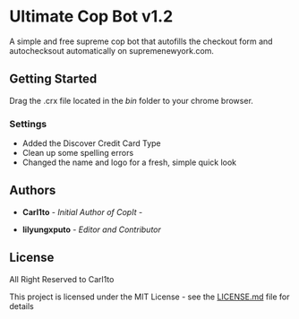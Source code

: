 # Ultimate Cop Bot v1.2

A simple and free supreme cop bot that autofills the checkout form and autochecksout automatically on supremenewyork.com.  

## Getting Started

Drag the .crx file located in the *bin* folder to your chrome browser.


### Settings
- Added the Discover Credit Card Type
- Clean up some spelling errors
- Changed the name and logo for a fresh, simple quick look


## Authors

* **Carl1to** - *Initial Author of CopIt* - [](https://github.com/carl1to/Cop-It-Supreme-Bot)  

* **lilyungxputo** - *Editor and Contributor* 

## License

All Right Reserved to Carl1to

This project is licensed under the MIT License - see the [LICENSE.md](LICENSE.md) file for details



